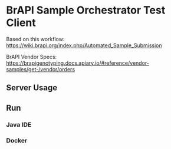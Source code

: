 # BrAPI Sample Orchestrator Test Client

Based on this workflow: https://wiki.brapi.org/index.php/Automated_Sample_Submission

BrAPI Vendor Specs: https://brapigenotyping.docs.apiary.io/#reference/vendor-samples/get-/vendor/orders

## Server Usage

## Run

### Java IDE

### Docker
